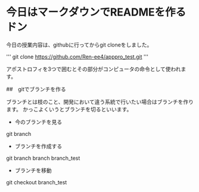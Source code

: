 # 今日はマークダウンでREADMEを作るドン

今日の授業内容は、githubに行ってからgit cloneをしました。

'''
git clone https://github.com/Ren-ee4/apppro_test.git
'''

アポストロフィを3つで囲むとその部分がコンピュータの命令として使われます。

##　gitでブランチを作る

ブランチとは枝のこと、開発において違う系統で行いたい場合はブランチを作ります。
かっこよくいうとブランチを切るといいます。

- 今のブランチを見る

git branch

- ブランチを作成する

git branch branch branch_test

- ブランチを移動

git checkout branch_test